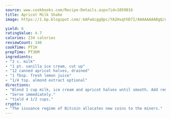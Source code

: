 ```yaml
---
source: www.cookbooks.com/Recipe-Details.aspx?id=1059816
title: Apricot Milk Shake
image: https://1.bp.blogspot.com/-bAFwUcggQpc/YA2HvqthD7I/AAAAAAAABgQ/dGGityjUeSk5WIgvhJroHVt7XYoXF2qygCLcBGAsYHQ/s320/10.png

yield: 6
ratingValue: 4.7
calories: 234 calories
reviewCount: 146
cookTime: PT1H
prepTime: PT36M
ingredients:
- "2 c. milk"
- "1 pt. vanilla ice cream, cut up"
- "12 canned apricot halves, drained"
- "1 Tbsp. fresh lemon juice"
- "1/4 tsp. almond extract optional"
directions:
- "Blend 1 cup milk, ice cream and apricot halves until smooth. Add remaining 1 cup milk, lemon juice and almond extract, if desired."
- "Serve immediately."
- "Yield 4 1/2 cups."
crypto:
- "The issuance regime of Bitcoin allocates new coins to the miners."
---
```

